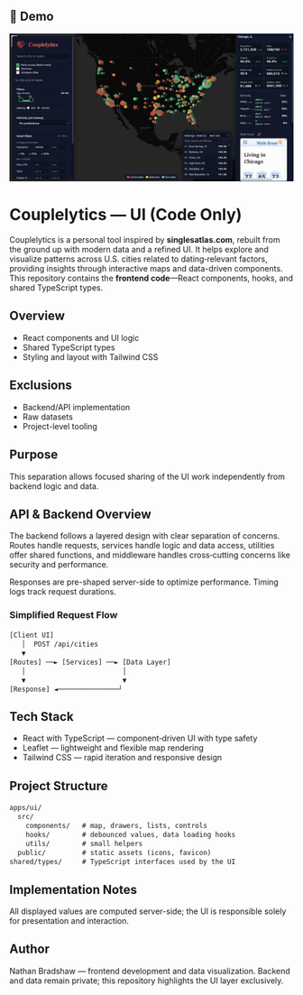 ## 📸 Demo

![Couplelytics Demo](screenshots/demo.png)

# Couplelytics — UI (Code Only)

Couplelytics is a personal tool inspired by **singlesatlas.com**, rebuilt from the ground up with modern data and a refined UI. It helps explore and visualize patterns across U.S. cities related to dating‑relevant factors, providing insights through interactive maps and data-driven components. This repository contains the **frontend code**—React components, hooks, and shared TypeScript types.

## Overview

- React components and UI logic
- Shared TypeScript types
- Styling and layout with Tailwind CSS

## Exclusions

- Backend/API implementation
- Raw datasets
- Project-level tooling

## Purpose

This separation allows focused sharing of the UI work independently from backend logic and data.

## API & Backend Overview

The backend follows a layered design with clear separation of concerns. Routes handle requests, services handle logic and data access, utilities offer shared functions, and middleware handles cross‑cutting concerns like security and performance.

Responses are pre-shaped server-side to optimize performance. Timing logs track request durations.

### Simplified Request Flow

```
[Client UI]
   │  POST /api/cities
   ▼
[Routes] ──► [Services] ──► [Data Layer]
   │                        │
   ▼                        ▼
[Response] ◄───────────────┘
```

## Tech Stack

- React with TypeScript — component‑driven UI with type safety
- Leaflet — lightweight and flexible map rendering
- Tailwind CSS — rapid iteration and responsive design

## Project Structure

```
apps/ui/
  src/
    components/   # map, drawers, lists, controls
    hooks/        # debounced values, data loading hooks
    utils/        # small helpers
  public/         # static assets (icons, favicon)
shared/types/     # TypeScript interfaces used by the UI
```

## Implementation Notes

All displayed values are computed server-side; the UI is responsible solely for presentation and interaction.

## Author

Nathan Bradshaw — frontend development and data visualization. Backend and data remain private; this repository highlights the UI layer exclusively.
